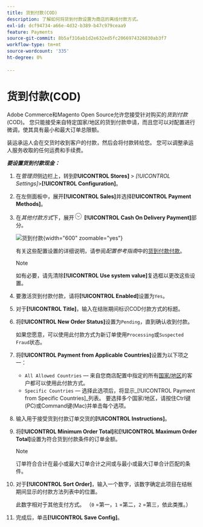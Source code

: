 ```yaml
---
title: 货到付款(COD)
description: 了解如何将货到付款设置为商店的离线付款方式。
exl-id: dcf94734-a66e-4d32-b389-b47c979ceaa9
feature: Payments
source-git-commit: 8b5af316ab1d2e632ed5fc2066974326830ab3f7
workflow-type: tm+mt
source-wordcount: '335'
ht-degree: 0%

---
```


# 货到付款(COD)

Adobe Commerce和Magento Open Source允许您接受针对购买的&#x200B;_货到付款_ (COD)。 您只能接受来自特定国家/地区的货到付款申请，而且您可以对配置进行微调，使其具有最小和最大订单总限额。

装运承运人会在交货时收到客户的付款，然后会将付款转给您。 您可以调整承运人服务收取的任何运费和手续费。

**_要设置货到付款现金：_**

1. 在&#x200B;_管理员_&#x200B;侧边栏上，转到&#x200B;**[!UICONTROL Stores]** > _[!UICONTROL Settings]_>**[!UICONTROL Configuration]**。

1. 在左侧面板中，展开&#x200B;**[!UICONTROL Sales]**&#x200B;并选择&#x200B;**[!UICONTROL Payment Methods]**。

1. 在&#x200B;_其他付款方式_&#x200B;下，展开![扩展选择器](../assets/icon-display-expand.png) **[!UICONTROL Cash On Delivery Payment]**&#x200B;部分。

   ![货到付款](../configuration-reference/sales/assets/payment-methods-cash-on-delivery-payment.png){width="600" zoomable="yes"}

   有关这些配置设置的详细说明，请参阅&#x200B;_配置参考指南_&#x200B;中的[货到付款付款](../configuration-reference/sales/payment-methods.md#cash-on-delivery-payment)。

   >[!NOTE]
   >
   >如有必要，请先清除&#x200B;**[!UICONTROL Use system value]**&#x200B;复选框以更改这些设置。

1. 要激活货到付款付款，请将&#x200B;**[!UICONTROL Enabled]**&#x200B;设置为`Yes`。

1. 对于&#x200B;**[!UICONTROL Title]**，输入在结账期间标识COD付款方式的标题。

1. 将&#x200B;**[!UICONTROL New Order Status]**&#x200B;设置为`Pending`，直到确认收到付款。

   如果您愿意，可以使用此付款方式为新订单使用`Processing`或`Suspected Fraud`状态。

1. 将&#x200B;**[!UICONTROL Payment from Applicable Countries]**&#x200B;设置为以下项之一：

   - `All Allowed Countries` — 来自您商店配置中指定的所有[国家/地区](../getting-started/store-details.md#country-options)的客户都可以使用此付款方式。
   - `Specific Countries` — 选择此选项后，将显示&#x200B;_[!UICONTROL Payment from Specific Countries]_列表。 要选择多个国家/地区，请按住Ctrl键(PC)或Command键(Mac)并单击每个选项。

1. 输入用于接受货到付款订单交货的&#x200B;**[!UICONTROL Instructions]**。

1. 将&#x200B;**[!UICONTROL Minimum Order Total]**&#x200B;和&#x200B;**[!UICONTROL Maximum Order Total]**&#x200B;设置为符合货到付款条件的订单金额。

   >[!NOTE]
   >
   >订单符合合计在最小或最大订单合计之间或与最小或最大订单合计匹配的条件。

1. 对于&#x200B;**[!UICONTROL Sort Order]**，输入一个数字，该数字确定此项目在结帐期间显示的付款方法列表中的位置。

   此数字相对于其他支付方式。 （`0` =第一，`1` =第二，`2` =第三，依此类推。）

1. 完成后，单击&#x200B;**[!UICONTROL Save Config]**。
